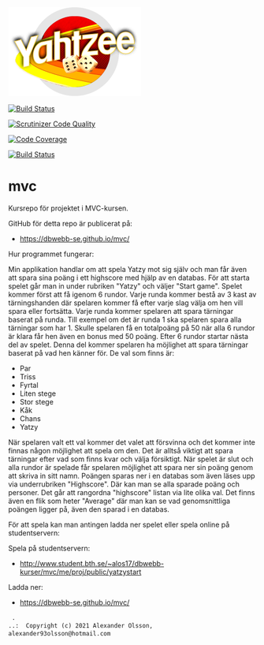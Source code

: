 <img src="yatzyyPic.png" alt="yatzy" width="270" height="180">

[![Build Status](https://travis-ci.com/alexander97olsson/mvcProject.svg?branch=main)](https://travis-ci.com/alexander97olsson/mvcProject)

[![Scrutinizer Code Quality](https://scrutinizer-ci.com/g/alexander97olsson/mvcProject/badges/quality-score.png?b=main)](https://scrutinizer-ci.com/g/alexander97olsson/mvcProject/?branch=main)

[![Code Coverage](https://scrutinizer-ci.com/g/alexander97olsson/mvcProject/badges/coverage.png?b=main)](https://scrutinizer-ci.com/g/alexander97olsson/mvcProject/?branch=main)

[![Build Status](https://scrutinizer-ci.com/g/alexander97olsson/mvcProject/badges/build.png?b=main)](https://scrutinizer-ci.com/g/alexander97olsson/mvcProject/build-status/main)

# mvc

Kursrepo för projektet i MVC-kursen.

GitHub för detta repo är publicerat på:

* https://dbwebb-se.github.io/mvc/

Hur programmet fungerar:

Min applikation handlar om att spela Yatzy mot sig själv och man får även att spara sina poäng i ett highscore med hjälp av en databas. För att starta spelet går man in under rubriken "Yatzy" och väljer "Start game". Spelet kommer först att få igenom 6 rundor. Varje runda kommer bestå av 3 kast av tärningshanden där spelaren kommer få efter varje slag välja om hen vill spara eller fortsätta. Varje runda kommer spelaren att spara tärningar baserat på runda. Till exempel om det är runda 1 ska spelaren spara alla tärningar som har 1. Skulle spelaren få en totalpoäng på 50 när alla 6 rundor är klara får hen även en bonus med 50 poäng. Efter 6 rundor startar nästa del av spelet. Denna del kommer spelaren ha möjlighet att spara tärningar baserat på vad hen känner för. De val som finns är:

* Par
* Triss
* Fyrtal
* Liten stege
* Stor stege
* Kåk
* Chans
* Yatzy

När spelaren valt ett val kommer det valet att försvinna och det kommer inte finnas någon möjlighet att spela om den. Det är alltså viktigt att spara tärningar efter vad som finns kvar och välja försiktigt. När spelet är slut och alla rundor är spelade får spelaren möjlighet att spara ner sin poäng genom att skriva in sitt namn. Poängen sparas ner i en databas som även läses upp via underrubriken "Highscore". Där kan man se alla sparade poäng och personer. Det går att rangordna "highscore" listan via lite olika val. Det finns även en flik som heter "Average" där man kan se vad genomsnittliga poängen ligger på, även den sparad i en databas.


För att spela kan man antingen ladda ner spelet eller spela online på studentservern:

Spela på studentservern:

* http://www.student.bth.se/~alos17/dbwebb-kurser/mvc/me/proj/public/yatzystart

Ladda ner:

* https://dbwebb-se.github.io/mvc/

```
 .
..:  Copyright (c) 2021 Alexander Olsson, alexander93olsson@hotmail.com
```